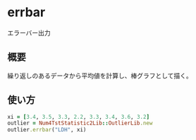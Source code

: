 errbar
======
エラーバー出力

## 概要

繰り返しのあるデータから平均値を計算し、棒グラフとして描く。  

## 使い方

```ruby
xi = [3.4, 3.5, 3.3, 2.2, 3.3, 3.4, 3.6, 3.2]
outlier = Num4TstStatistic2Lib::OutlierLib.new
outlier.errbar("LDH", xi)
```

